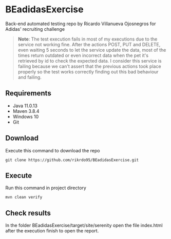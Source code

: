 # BEadidasExercise
Back-end automated testing repo by Ricardo Villanueva Ojosnegros for Adidas' recruiting challenge

> **Note**: The test execution fails in most of my executions due to the service not working fine. After the actions POST, PUT and DELETE, even waiting 5 seconds to let the service update the data, most of the times return outdated or even incorrect data when the pet it's retrieved by id to check the expected data. I consider this service is failing because we can't assert that the previous actions took place properly so the test works correctly finding out this bad behaviour and failing.

## Requirements

 - Java 11.0.13
 - Maven 3.8.4
 - Windows 10
 - Git
 
## Download
Execute this command to download the repo

    git clone https://github.com/rikrdo95/BEadidasExercise.git
    
## Execute
Run this command in project directory

    mvn clean verify

## Check results
In the folder BEadidasExercise/target/site/serenity open the file index.html after the execution finish to open the report. 

